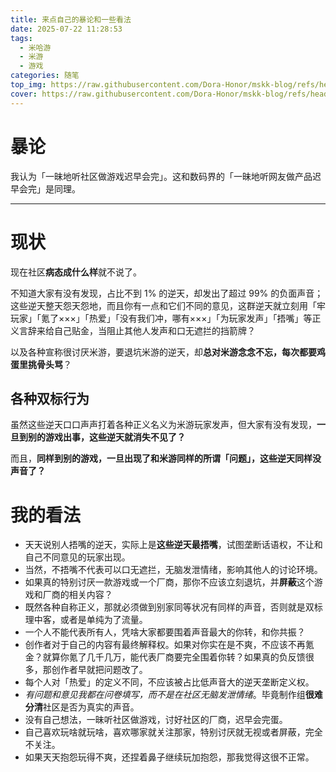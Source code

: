 ```yaml
---
title: 来点自己的暴论和一些看法
date: 2025-07-22 11:28:53
tags: 
  - 米哈游
  - 米游
  - 游戏
categories: 随笔
top_img: https://raw.githubusercontent.com/Dora-Honor/mskk-blog/refs/heads/main/Images/background/107270526_p0.webp
cover: https://raw.githubusercontent.com/Dora-Honor/mskk-blog/refs/heads/main/Images/background/107270526_p0.webp
---
```


# 暴论

我认为「一昧地听社区做游戏迟早会完」。这和数码界的「一昧地听网友做产品迟早会完」是同理。

---

# 现状

现在社区**病态成什么样**就不说了。

不知道大家有没有发现，占比不到 1% 的逆天，却发出了超过 99% 的负面声音；这些逆天整天怨天怨地，而且你有一点和它们不同的意见，这群逆天就立刻用「牢玩家」「氪了×××」「热爱」「没有我们冲，哪有×××」「为玩家发声」「捂嘴」等正义言辞来给自己贴金，当阻止其他人发声和口无遮拦的挡箭牌？

以及各种宣称很讨厌米游，要退坑米游的逆天，却**总对米游念念不忘，每次都要鸡蛋里挑骨头骂**？

## 各种双标行为

虽然这些逆天口口声声打着各种正义名义为米游玩家发声，但大家有没有发现，**一旦到别的游戏出事，这些逆天就消失不见了？**

而且，**同样到别的游戏，一旦出现了和米游同样的所谓「问题」，这些逆天同样没声音了？**

# 我的看法

- 天天说别人捂嘴的逆天，实际上是**这些逆天最捂嘴**，试图垄断话语权，不让和自己不同意见的玩家出现。
- 当然，不捂嘴不代表可以口无遮拦，无脑发泄情绪，影响其他人的讨论环境。
- 如果真的特别讨厌一款游戏或一个厂商，那你不应该立刻退坑，并**屏蔽**这个游戏和厂商的相关内容？
- 既然各种自称正义，那就必须做到别家同等状况有同样的声音，否则就是双标理中客，或者是单纯为了流量。
- 一个人不能代表所有人，凭啥大家都要围着声音最大的你转，和你共振？
- 创作者对于自己的内容有最终解释权。如果对你实在是不爽，不应该不再氪金？就算你氪了几千几万，能代表厂商要完全围着你转？如果真的负反馈很多，那创作者早就把问题改了。
- 每个人对「热爱」的定义不同，不应该被占比低声音大的逆天垄断定义权。
- *有问题和意见我都在问卷填写，而不是在社区无脑发泄情绪*。毕竟制作组**很难分清**社区是否为真实的声音。
- 没有自己想法，一昧听社区做游戏，讨好社区的厂商，迟早会完蛋。
- 自己喜欢玩啥就玩啥，喜欢哪家就关注那家，特别讨厌就无视或者屏蔽，完全不关注。
- 如果天天抱怨玩得不爽，还捏着鼻子继续玩加抱怨，那我觉得这很不正常。